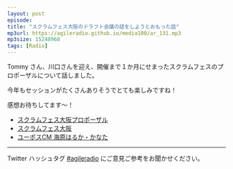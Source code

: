 ```yaml
---
layout: post
episode: 
title: "スクラムフェス大阪のドラフト会議の話をしようとおもった話"
mp3url: https://agileradio.github.io/media100/ar_131.mp3
mp3size: 15248968
tags: [Radio]
---
```


Tommy さん、川口さんを迎え、開催まで１か月にせまったスクラムフェスのプロポーザルについて話しました。

今年もセッションがたくさんありそうでとても楽しみですね！

感想お待ちしてます～！  

- [スクラムフェス大阪プロポーザル](https://confengine.com/conferences/scrum-fest-osaka-2021/proposals)
- [スクラムフェス大阪](https://www.scrumosaka.org/)
- [ユーポスCM 海原はるか・かなた](https://www.youtube.com/watch?v=7CW2aDDIllc)

---

Twitter ハッシュタグ [#agileradio](https://twitter.com/intent/tweet?hashtags=agileradio) にご意見ご参考をお聞かせください。
